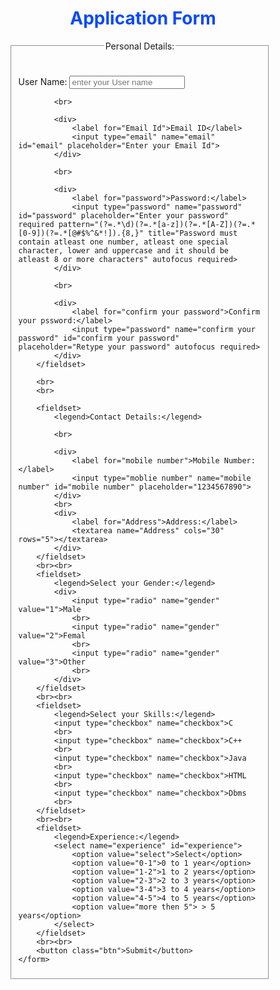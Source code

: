 <!DOCTYPE html>
<html lang="en">
<head>
    <title>Application Form</title>
    <style>
        h1{
            color: rgb(8, 73, 251);
            text-align: center;
        }
        legend{
            text-align: center;
        }
        fieldset{
            margin-right: 50px;
            margin-left: 40px;
        }
        .btn{
           text-align: center;
            text-decoration: solid;
            margin-left: 260px;
            background-color: blue;
        }
        form{
            border-radius: 20px;
            background-image: url(https://img.freepik.com/free-vector/hand-painted-watercolor-pastel-sky-background_23-2148902771.jpg?w=2000);
        }
    </style>
    <div>
        <h1>Application Form</h1>
    </div>
</head>
<body>
    <form action="submitted.html">
        <fieldset>
            <legend>Personal Details:</legend>
            <br><br>
            <div>
                <label for="User name">User Name:</label>
                <input type="text" name="User name" id="User name" placeholder="enter your User name" required>
            </div>

            <br>

            <div>
                <label for="Email Id">Email ID</label>
                <input type="email" name="email" id="email" placeholder="Enter your Email Id">
            </div>

            <br>

            <div>
                <label for="password">Password:</label>
                <input type="password" name="password" id="password" placeholder="Enter your password" required pattern="(?=.*\d)(?=.*[a-z])(?=.*[A-Z])(?=.*[0-9])(?=.*[@#$%^&*!]).{8,}" title="Password must contain atleast one number, atleast one special character, lower and uppercase and it should be atleast 8 or more characters" autofocus required>
            </div>

            <br>

            <div>
                <label for="confirm your password">Confirm your pssword:</label>
                <input type="password" name="confirm your password" id="confirm your password" placeholder="Retype your password" autofocus required>
            </div>
        </fieldset>
        
        <br>
        <br>

        <fieldset>
            <legend>Contact Details:</legend>

            <br>

            <div>
                <label for="mobile number">Mobile Number:</label>
                <input type="moblie number" name="mobile number" id="mobile number" placeholder="1234567890">
            </div>
            <br>
            <div>
                <label for="Address">Address:</label>
                <textarea name="Address" cols="30" rows="5"></textarea>
            </div>
        </fieldset>
        <br><br>
        <fieldset>
            <legend>Select your Gender:</legend>
            <div>
                <input type="radio" name="gender" value="1">Male
                <br>
                <input type="radio" name="gender" value="2">Femal
                <br>
                <input type="radio" name="gender" value="3">Other
                <br>
            </div>
        </fieldset>
        <br><br>
        <fieldset>
            <legend>Select your Skills:</legend>
            <input type="checkbox" name="checkbox">C 
            <br>
            <input type="checkbox" name="checkbox">C++
            <br>
            <input type="checkbox" name="checkbox">Java
            <br>
            <input type="checkbox" name="checkbox">HTML 
            <br>
            <input type="checkbox" name="checkbox">Dbms
            <br>
        </fieldset>
        <br><br>
        <fieldset>
            <legend>Experience:</legend>
            <select name="experience" id="experience">
                <option value="select">Select</option>
                <option value="0-1">0 to 1 year</option>
                <option value="1-2">1 to 2 years</option>
                <option value="2-3">2 to 3 years</option>
                <option value="3-4">3 to 4 years</option>
                <option value="4-5">4 to 5 years</option>
                <option value="more then 5"> > 5 years</option>
            </select>
        </fieldset>
        <br><br>
        <button class="btn">Submit</button>
    </form>
</body>
</html>
